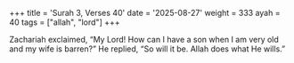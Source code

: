 +++
title = 'Surah 3, Verses 40'
date = '2025-08-27'
weight = 333
ayah = 40
tags = ["allah", "lord"]
+++

Zachariah exclaimed, “My Lord! How can I have a son when I am very old and my wife is barren?” He replied, “So will it be. Allah does what He wills.”